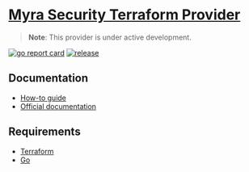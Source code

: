 # [Myra Security Terraform Provider](https://registry.terraform.io/providers/Myra-Security-GmbH/myrasec/latest)

> **Note**: This provider is under active development.

[![go report card](https://goreportcard.com/badge/github.com/Myra-Security-GmbH/terraform-provider-myrasec "go report card")](https://goreportcard.com/report/github.com/Myra-Security-GmbH/terraform-provider-myrasec)
[![release](https://github.com/Myra-Security-GmbH/terraform-provider-myrasec/actions/workflows/release.yml/badge.svg?branch=v1.33.0)](https://github.com/Myra-Security-GmbH/terraform-provider-myrasec/actions/workflows/release.yml)

## Documentation

- [How-to guide](https://github.com/Myra-Security-GmbH/terraform-provider-documentation)
- [Official documentation](https://registry.terraform.io/providers/Myra-Security-GmbH/myrasec/latest/docs)

## Requirements
-   [Terraform](https://www.terraform.io/downloads.html)
-   [Go](https://golang.org/doc/install)
